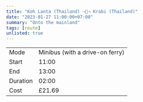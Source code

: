 ```yaml
---
title: "Koh Lanta (Thailand) ⇢🚐⇢ Krabi (Thailand)"
date: "2023-01-27 11:00:00+07:00"
summary: "Onto the mainland"
tags: [route]
unlisted: true
---
```


|  |   |
|---|---|
| Mode | Minibus (with a drive-on ferry)  |
| Start | 11:00  |
| End | 13:00  |
| Duration | 02:00 |
| Cost | £21.69 |